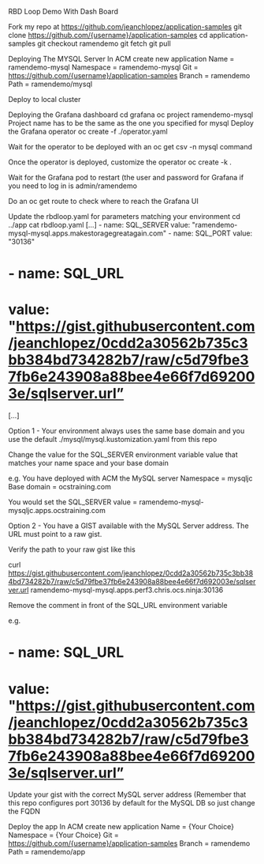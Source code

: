 RBD Loop Demo With Dash Board

Fork my repo at https://github.com/jeanchlopez/application-samples
git clone https://github.com/{username}/application-samples
cd application-samples
git checkout ramendemo
git fetch
git pull

Deploying The MYSQL Server
In ACM create new application
Name = ramendemo-mysql
Namespace = ramendemo-mysql
Git = https://github.com/{username}/application-samples
Branch = ramendemo
Path = ramendemo/mysql

Deploy to local cluster

Deploying the Grafana dashboard
cd grafana
oc project ramendemo-mysql 		Project name has to be the same as the one you specified for mysql
Deploy the Grafana operator
oc create -f ./operator.yaml

Wait for the operator to be deployed with an oc get csv -n mysql command

Once the operator is deployed, customize the operator
oc create -k .

Wait for the Grafana pod to restart (the user and password for Grafana if you need to log in is admin/ramendemo

Do an oc get route to check where to reach the Grafana UI

Update the rbdloop.yaml for parameters matching your environment
cd ../app
cat rbdloop.yaml
[…]
      - name: SQL_SERVER
        value: "ramendemo-mysql-mysql.apps.makestoragegreatagain.com"
      - name: SQL_PORT
        value: "30136"
#      - name: SQL_URL
#        value: "https://gist.githubusercontent.com/jeanchlopez/0cdd2a30562b735c3bb384bd734282b7/raw/c5d79fbe37fb6e243908a88bee4e66f7d692003e/sqlserver.url”
[…]

Option 1 - Your environment always uses the same base domain and you use the default ./mysql/mysql.kustomization.yaml from this repo

Change the value for the SQL_SERVER environment variable value that matches your name space and your base domain

e.g. You have deployed with ACM the MySQL server
Namespace = mysqljc
Base domain = ocstraining.com

You would set the SQL_SERVER value = ramendemo-mysql-mysqljc.apps.ocstraining.com

Option 2 - You have a GIST available with the MySQL Server address. The URL must point to a raw gist.

Verify the path to your raw gist like this

curl https://gist.githubusercontent.com/jeanchlopez/0cdd2a30562b735c3bb384bd734282b7/raw/c5d79fbe37fb6e243908a88bee4e66f7d692003e/sqlserver.url
ramendemo-mysql-mysql.apps.perf3.chris.ocs.ninja:30136

Remove the comment in front of the SQL_URL environment variable

e.g. 
#      - name: SQL_URL
#        value: "https://gist.githubusercontent.com/jeanchlopez/0cdd2a30562b735c3bb384bd734282b7/raw/c5d79fbe37fb6e243908a88bee4e66f7d692003e/sqlserver.url”

Update your gist with the correct MySQL server address (Remember that this repo configures port 30136 by default for the MySQL DB so just change the FQDN

Deploy the app
In ACM create new application
Name = {Your Choice}
Namespace = {Your Choice}
Git = https://github.com/{username}/application-samples
Branch = ramendemo
Path = ramendemo/app




